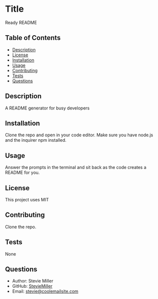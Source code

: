   # Title 
  Ready README

  ## Table of Contents 
  - [Description](#description)
  - [License](#license)
  - [Installation](#installation)
  - [Usage](#usage)
  - [Contributing](#contributing)
  - [Tests](#test)
  - [Questions](#questions)

  ## Description 
  A README generator for busy developers

  ## Installation
  Clone the repo and open in your code editor. Make sure you have node.js and the inquirer npm installed.

  ## Usage
  Answer the prompts in the terminal and sit back as the code creates a README for you.

  ## License
  This project uses MIT

  ## Contributing
  Clone the repo.

  ## Tests
  None

  ## Questions
  - Author: Stevie Miller
  - GitHub: [StevieMiller](https://github.com/StevieMiller)
  - Email: stevie@coolemailsite.com